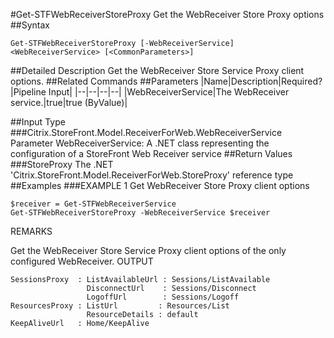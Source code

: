 #Get-STFWebReceiverStoreProxy
Get the WebReceiver Store Proxy options
##Syntax
```Get-STFWebReceiverStoreProxy [-WebReceiverService] <WebReceiverService> [<CommonParameters>]
```
##Detailed Description
Get the WebReceiver Store Service Proxy client options.
##Related Commands
##Parameters
|Name|Description|Required?|Pipeline Input||--|--|--|--||WebReceiverService|The WebReceiver service.|true|true (ByValue)|##Input Type
###Citrix.StoreFront.Model.ReceiverForWeb.WebReceiverService
Parameter WebReceiverService: A .NET class representing the configuration of a StoreFront Web Receiver service
##Return Values
###StoreProxy
The .NET 'Citrix.StoreFront.Model.ReceiverForWeb.StoreProxy' reference type
##Examples
###EXAMPLE 1 Get WebReceiver Store Proxy client options
```$receiver = Get-STFWebReceiverService
Get-STFWebReceiverStoreProxy -WebReceiverService $receiver
```
REMARKS

Get the WebReceiver Store Service Proxy client options of the only configured WebReceiver.
OUTPUT
```SessionsProxy  : ListAvailableUrl : Sessions/ListAvailable
                 DisconnectUrl    : Sessions/Disconnect
                 LogoffUrl        : Sessions/Logoff
ResourcesProxy : ListUrl         : Resources/List
                 ResourceDetails : default
KeepAliveUrl   : Home/KeepAlive
```
